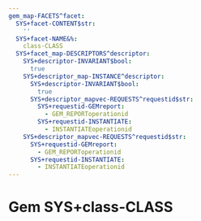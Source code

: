 ```yaml
---
gem_map-FACETS^facet:
  SYS+facet-CONTENT$str:
    ''
  SYS+facet-NAME&%:
    class-CLASS
  SYS+facet_map-DESCRIPTORS^descriptor:
    SYS+descriptor-INVARIANT$bool:
      true
    SYS+descriptor_map-INSTANCE^descriptor:
      SYS+descriptor-INVARIANT$bool:
        true
      SYS+descriptor_mapvec-REQUESTS^requestid$str:
        SYS+requestid-GEMreport:
          - GEM_REPORToperationid
        SYS+requestid-INSTANTIATE:
          - INSTANTIATEoperationid
    SYS+descriptor_mapvec-REQUESTS^requestid$str:
      SYS+requestid-GEMreport:
        - GEM_REPORToperationid
      SYS+requestid-INSTANTIATE:
        - INSTANTIATEoperationid
---
```

# Gem SYS+class-CLASS

